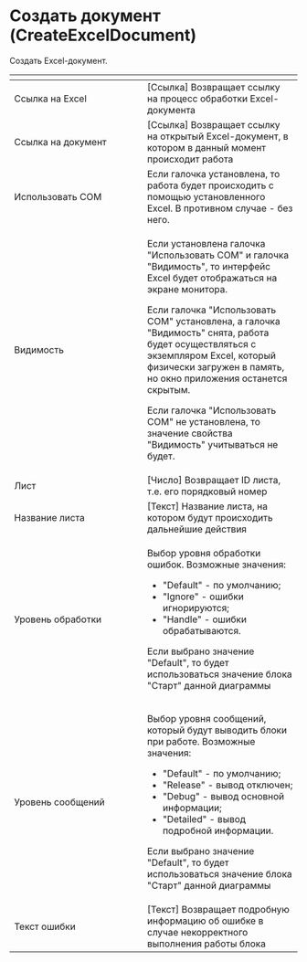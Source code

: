 # Создать документ (CreateExcelDocument)

Создать Excel-документ.

<table data-header-hidden><thead><tr><th width="217"></th><th></th></tr></thead><tbody><tr><td>Ссылка на Excel</td><td>[Ссылка] Возвращает ссылку на процесс обработки Excel-документа</td></tr><tr><td>Ссылка на документ</td><td>[Ссылка] Возвращает ссылку на открытый Excel-документ, в котором в данный момент происходит работа</td></tr><tr><td>Использовать COM</td><td>Если галочка установлена, то работа будет происходить с помощью установленного Excel. В противном случае - без него.</td></tr><tr><td>Видимость</td><td><p>Если установлена галочка "Использовать COM" и галочка "Видимость", то интерфейс Excel будет отображаться на экране монитора. </p><p>Если галочка "Использовать COM" установлена, а галочка "Видимость" снята, работа будет осуществляться с экземпляром Excel, который физически загружен в память, но окно приложения останется скрытым. </p><p>Если галочка "Использовать COM" не установлена, то значение свойства "Видимость" учитываться не будет.</p></td></tr><tr><td>Лист</td><td>[Число] Возвращает ID листа, т.е. его порядковый номер</td></tr><tr><td>Название листа</td><td>[Текст] Название листа, на котором будут происходить дальнейшие действия</td></tr><tr><td>Уровень обработки</td><td><p>Выбор уровня обработки ошибок. Возможные значения: </p><ul><li>"Default" - по умолчанию; </li><li>"Ignore" - ошибки игнорируются; </li><li>"Handle" - ошибки обрабатываются. </li></ul><p>Если выбрано значение "Default", то будет использоваться значение блока "Старт" данной диаграммы</p></td></tr><tr><td>Уровень сообщений</td><td><p>Выбор уровня сообщений, который будут выводить блоки при работе. Возможные значения: </p><ul><li>"Default" - по умолчанию; </li><li>"Release" - вывод отключен; </li><li>"Debug" - вывод основной информации;</li><li>"Detailed" - вывод подробной информации. </li></ul><p>Если выбрано значение "Default", то будет использоваться значение блока "Старт" данной диаграммы</p></td></tr><tr><td>Текст ошибки</td><td>[Текст] Возвращает подробную информацию об ошибке в случае некорректного выполнения работы блока</td></tr></tbody></table>

